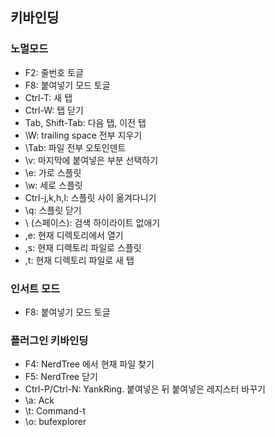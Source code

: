 
## 키바인딩

### 노멀모드

* F2: 줄번호 토글
* F8: 붙여넣기 모드 토글
* Ctrl-T: 새 탭
* Ctrl-W: 탭 닫기
* Tab, Shift-Tab: 다음 탭, 이전 탭
* \\W: trailing space 전부 지우기
* \\Tab: 파일 전부 오토인덴트
* \\v: 마지막에 붙여넣은 부분 선택하기
* \\e: 가로 스플릿
* \\w: 세로 스플릿
* Ctrl-j,k,h,l: 스플릿 사이 옮겨다니기
* \\q: 스플릿 닫기
* \\ (스페이스): 검색 하이라이트 없애기
* ,e: 현재 디렉토리에서 열기
* ,s: 현재 디렉토리 파일로 스플릿
* ,t: 현재 디렉토리 파일로 새 탭

### 인서트 모드

* F8: 붙여넣기 모드 토글

### 플러그인 키바인딩

* F4: NerdTree 에서 현재 파일 찾기
* F5: NerdTree 닫기
* Ctrl-P/Ctrl-N: YankRing. 붙여넣은 뒤 붙여넣은 레지스터 바꾸기
* \\a: Ack
* \\t: Command-t
* \\o: bufexplorer

